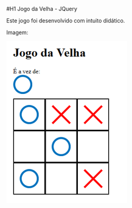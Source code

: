 #H1 Jogo da Velha - JQuery

Este jogo foi desenvolvido com intuito didático.

Imagem:

![](jogoVelha_tela.png)
